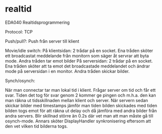 realtid 
=======

EDA040 Realtidsprogrammering

Protocol:
TCP

Push/pull?:
Push från server till klient

Movie/idle switch:
På klientsidan: 2 trådar på en socket. Ena tråden sköter ett broadcastat meddelande från monitorn som säger åt servrar att byta mode. Andra tråden tar emot bilder
På serversidan: 2 trådar på en socket. Ena tråden sköter att ta emot det broadcastade meddelandet och ändrar mode på serversidan i en monitor. Andra tråden skickar bilder.

Synch/osynch:

När man connectar tar man lokal tid i klient. Frågar server om tid och får ett svar. Tiden det tog för svar genom 2 kommer ge pingen och m.h.a. den kan man räkna ut tidsskillnaden mellan klient och server. När servern sedan skickar bilder med timestamps jämför man tiden bilden skickades med tiden bilden togs emot för att räkna ut delay och då jämföra med andra bilder från andra servers. Blir skillnad större än 0.2s där vet man att man måste gå till osynch-mode. Annars sköter DisplayHandler synkronisering eftersom att den vet vilken tid bilderna togs. 
